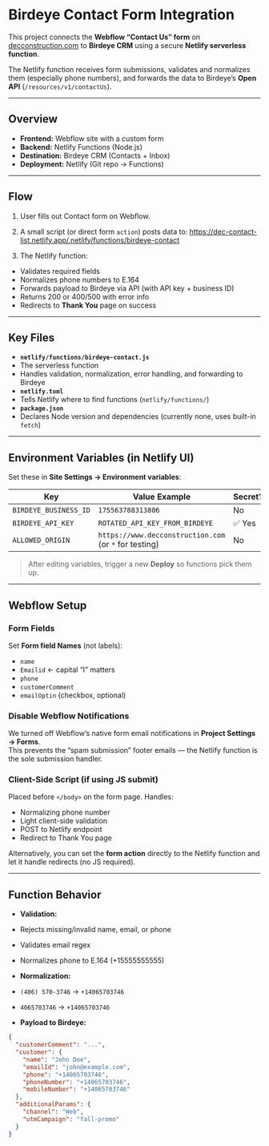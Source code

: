 # Birdeye Contact Form Integration

This project connects the **Webflow “Contact Us” form** on [decconstruction.com](https://www.decconstruction.com) to **Birdeye CRM** using a secure **Netlify serverless function**.

The Netlify function receives form submissions, validates and normalizes them (especially phone numbers), and forwards the data to Birdeye’s **Open API** (`/resources/v1/contactUs`).

---

## Overview

- **Frontend:** Webflow site with a custom form
- **Backend:** Netlify Functions (Node.js)
- **Destination:** Birdeye CRM (Contacts + Inbox)
- **Deployment:** Netlify (Git repo → Functions)

---

## Flow

1. User fills out Contact form on Webflow.
2. A small script (or direct form `action`) posts data to: https://dec-contact-list.netlify.app/.netlify/functions/birdeye-contact

3. The Netlify function:

- Validates required fields
- Normalizes phone numbers to E.164
- Forwards payload to Birdeye via API (with API key + business ID)
- Returns 200 or 400/500 with error info
- Redirects to **Thank You** page on success

---

## Key Files

- **`netlify/functions/birdeye-contact.js`**
- The serverless function
- Handles validation, normalization, error handling, and forwarding to Birdeye
- **`netlify.toml`**
- Tells Netlify where to find functions (`netlify/functions/`)
- **`package.json`**
- Declares Node version and dependencies (currently none, uses built-in `fetch`)

---

## Environment Variables (in Netlify UI)

Set these in **Site Settings → Environment variables**:

| Key                   | Value Example                                          | Secret? | Scope     |
| --------------------- | ------------------------------------------------------ | ------- | --------- |
| `BIRDEYE_BUSINESS_ID` | `175563788313806`                                      | No      | Functions |
| `BIRDEYE_API_KEY`     | `ROTATED_API_KEY_FROM_BIRDEYE`                         | ✅ Yes  | Functions |
| `ALLOWED_ORIGIN`      | `https://www.decconstruction.com` (or `*` for testing) | No      | Functions |

> After editing variables, trigger a new **Deploy** so functions pick them up.

---

## Webflow Setup

### Form Fields

Set **Form field Names** (not labels):

- `name`
- `Emailid` ← capital “I” matters
- `phone`
- `customerComment`
- `emailOptin` (checkbox, optional)

### Disable Webflow Notifications

We turned off Webflow’s native form email notifications in **Project Settings → Forms**.  
This prevents the “spam submission” footer emails — the Netlify function is the sole submission handler.

### Client-Side Script (if using JS submit)

Placed before `</body>` on the form page. Handles:

- Normalizing phone number
- Light client-side validation
- POST to Netlify endpoint
- Redirect to Thank You page

Alternatively, you can set the **form action** directly to the Netlify function and let it handle redirects (no JS required).

---

## Function Behavior

- **Validation:**
- Rejects missing/invalid name, email, or phone
- Validates email regex
- Normalizes phone to E.164 (+15555555555)

- **Normalization:**
- `(406) 570-3746` → `+14065703746`
- `4065703746` → `+14065703746`

- **Payload to Birdeye:**

```json
{
  "customerComment": "...",
  "customer": {
    "name": "John Doe",
    "emailId": "john@example.com",
    "phone": "+14065703746",
    "phoneNumber": "+14065703746",
    "mobileNumber": "+14065703746"
  },
  "additionalParams": {
    "channel": "Web",
    "utmCampaign": "fall-promo"
  }
}
```
